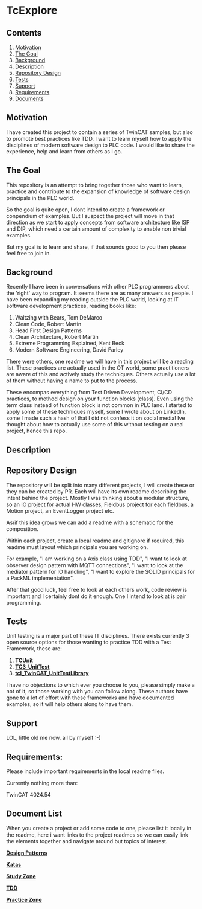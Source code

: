 # TcExplore

## Contents

1. [Motivation](#motivation)
2. [The Goal](#the-goal)
3. [Background](#background)
4. [Description](#description)
3. [Repository Design](#repository-design)
4. [Tests](#Tests)
5. [Support](#Support)
6. [Requirements](#Requirements)
7. [Documents](#Document-List)

## Motivation

I have created this project to contain a series of TwinCAT samples, but also to promote best practices like TDD. I want to learn myself how to apply the disciplines of modern software design to PLC code. I would like to share the experience, help and learn from others as I go.

## The Goal

This repository is an attempt to bring together those who want to learn, practice and contribute to the expansion of knowledge of software design principals in the PLC world.

So the goal is quite open, I dont intend to create a framework or conpendium of examples. But I suspect the project will move in that direction as we start to apply concepts from software architecture like ISP and DIP, which need a certain amount of complexity to enable non trivial examples.

But my goal is to learn and share, if that sounds good to you then please feel free to join in.

## Background

Recently I have been in conversations with other PLC programmers about the 'right' way to program. It seems there are as many answers as people. I have been expanding my reading outside the PLC world, looking at IT software development practices, reading books like:

1. Waltzing with Bears, Tom DeMarco
2. Clean Code, Robert Martin
3. Head First Design Patterns
4. Clean Architecture, Robert Martin
5. Extreme Programming Explained, Kent Beck
6. Modern Software Engineering, David Farley

There were others, one readme we will have in this project will be a reading list.
These practices are actually used in the OT world, some practitioners are aware of this and actively study the techniques. Others actually use a lot of them without having a name to put to the process. 

These encompas everything from Test Driven Development, CI/CD practices, to method design on your function blocks (class). Even using the term class instead of function block is not common in PLC land. I started to apply some of these techniques myself, some I wrote about on LinkedIn, some I made such a hash of that I did not confess it on social media! Ive thought about how to actually use some of this without testing on a real project, hence this repo.

## Description


## Repository Design

The repository will be split into many different projects, I will create these or they can be created by PR. Each will have its own readme describing the intent behind the project. Mostly I was thinking about a modular structure, so an IO project for actual HW classes, Fieldbus project for each fieldbus, a Motion project, an EventLogger project etc.

As/if this idea grows we can add a readme with a schematic for the composition.

Within each project, create a local readme and gitignore if required, this readme must layout which principals you are working on.

For example, "I am working on a Axis class using TDD", "I want to look at observer design pattern with MQTT connections", "I want to look at the mediator pattern for IO handling", "I want to explore the SOLID principals for a PackML implementation".

After that good luck, feel free to look at each others work, code review is important and I certainly dont do it enough. One I intend to look at is pair programming.

## Tests

Unit testing is a major part of these IT disciplines. There exists currently 3 open source options for those wanting to practice TDD with a Test Framework, these are:

1. **[TCUnit](https://github.com/tcunit)**
2. **[TC3_UnitTest](https://github.com/PeterZerlauth/Tc3_UnitTest)**
3. **[tcl_TwinCAT_UnitTestLibrary](https://github.com/RedRockControls/tcl_TwinCAT_UnitTestLibrary)**

I have no objections to which ever you choose to you, please simply make a not of it, so those working with you can follow along. These authors have gone to a lot of effort with these frameworks and have documented examples, so it will help others along to have them.

## Support

LOL, little old me now, all by myself :-)


## Requirements: 

Please include important requirements in the local readme files.

Currently nothing more than:

TwinCAT 4024.54


## Document List

When you create a project or add some code to one, please list it locally in the readme, here i want links to the project readmes so we can easily link the elements together and navigate around but topics of interest.

**[Design Patterns](./Design%20Pattern%20Zone//README.md)**

**[Katas](./Kata%20Zone//README.md)**

**[Study Zone](./Study%20Zone//README.md)**

**[TDD](./TDD%20Zone//README.md)**

**[Practice Zone](./Practice%20Zone/README.md)**



